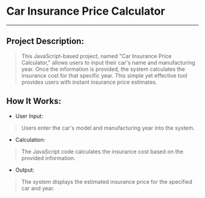 # Car Insurance Price Calculator
---
## Project Description:
> This JavaScript-based project, named "Car Insurance Price Calculator," allows users to input their car's name and manufacturing year. Once the information is provided, the system calculates the insurance cost for that specific year. This simple yet effective tool provides users with instant insurance price estimates.

## How It Works:
- User Input:
> Users enter the car's model and manufacturing year into the system.
- Calculation:
> The JavaScript code calculates the insurance cost based on the provided information.
- Output:
> The system displays the estimated insurance price for the specified car and year.
